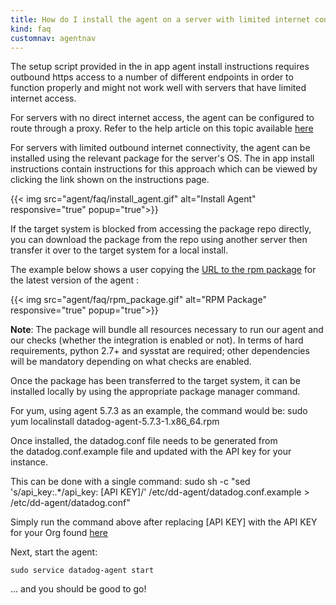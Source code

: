 ```yaml
---
title: How do I install the agent on a server with limited internet connectivity?
kind: faq
customnav: agentnav
---
```


The setup script provided in the in app agent install instructions requires outbound https access to a number of different endpoints in order to function properly and might not work well with servers that have limited internet access.

For servers with no direct internet access, the agent can be configured to route through a proxy. Refer to the help article on this topic available [here](/account_management/faq/can-i-use-a-proxy-to-connect-my-servers-to-datadog)

For servers with limited outbound internet connectivity, the agent can be installed using the relevant package for the server's OS. The in app install instructions contain instructions for this approach which can be viewed by clicking the link shown on the instructions page.

{{< img src="agent/faq/install_agent.gif" alt="Install Agent" responsive="true" popup="true">}}

If the target system is blocked from accessing the package repo directly, you can download the package from the repo using another server then transfer it over to the target system for a local install.

The example below shows a user copying the [URL to the rpm package](https://yum.datadoghq.com/rpm/x86_64/) for the latest version of the agent :

{{< img src="agent/faq/rpm_package.gif" alt="RPM Package" responsive="true" popup="true">}}

**Note**: The package will bundle all resources necessary to run our agent and our checks (whether the integration is enabled or not). In terms of hard requirements, python 2.7+ and sysstat are required; other dependencies will be mandatory depending on what checks are enabled.

Once the package has been transferred to the target system, it can be installed locally by using the appropriate package manager command. 

For yum, using agent 5.7.3 as an example, the command would be:
sudo yum localinstall datadog-agent-5.7.3-1.x86_64.rpm


Once installed, the datadog.conf file needs to be generated from the datadog.conf.example file and updated with the API key for your instance.

This can be done with a single command:
sudo sh -c "sed 's/api_key:.*/api_key: [API KEY]/' /etc/dd-agent/datadog.conf.example > /etc/dd-agent/datadog.conf"


Simply run the command above after replacing [API KEY] with the API KEY for your Org found [here](https://app.datadoghq.com/account/settings#api)


Next, start the agent: 

```
sudo service datadog-agent start 
```

... and you should be good to go!